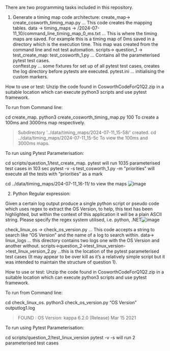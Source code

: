 There are two programming tasks included in this repository.
1. Generate a timing map
   code architecture:
create_map-> create_cosworth_timing_map.py … This code creates the mapping tables.
data -> timing_maps -> /2024-07-11_10/command_line_timing_map_0_ms.txt … This is where the timing maps are saved. For example this is a timing map of 0ms saved in a directory which is the execution time. This map was created from the command line and not test automation.
scripts-> question_1 -> test_create_map:
test_cosworth_1.py … Contains all the parameterised pytest test cases.  
conftest.py … some fixtures for set up of all pytest test cases, creates the log directory before pytests are executed.
pytest.ini … initialising the custom markers.

How to use or test:
Unzip the code found in CosworthCodeForQ1Q2.zip in a suitable location which can execute python3 scripts and use pytest framework.

To run from Command line:

cd create_map.
python3 create_cosworth_timing_map.py 100 To create a 100ms and 3000ms map respectively.
> Subdirectory '../data/timing_maps/2024-07-11_15-58/' created.
cd ../data/timing_maps/2024-07-11_15-5c  To view the 100ms and 3000ms maps.


To run using Pytest Parameterisation:

cd scripts/question_1/test_create_map.
pytest will run 1035 parameterised test cases in 103 sec 
pytest -v -s test_cosworth_1.py -m "priorities" will execute all the tests with “priorities” as a mark

cd ../data/timing_maps/204-07-11_16-11/ to view the maps
![image](https://github.com/user-attachments/assets/996c14a1-54b5-485f-881a-b26e27b5fa6b)


2. Python Regular expression:

Given a certain log output produce a single python script or pseudo code which uses regex to extract the OS Version,
   to help, this text has been highlighted, but within the context of this application it will be a plain ASCII string. Please specify the regex system utilised, i.e. python, .NET![image](https://github.com/user-attachments/assets/cbf7daed-a7a5-4f41-be48-cf83d6e2fc53)

check_linux_os -> check_os_version.py … This code accepts a string to search like “OS Version” and the name of a log to search within.
data-> linux_logs … this directory contains two logs one with the OS Version and another without.
scripts->question_2->test_linux_version->test_linux_version_2.py …this is the location of the pytest parameterised test cases (It may appear to be over kill as it’s a relatively simple script but it was intended to maintain the structure of question 1).

How to use or test:
Unzip the code found in CosworthCodeForQ1Q2.zip in a suitable location which can execute python3 scripts and use pytest framework.

To run from Command line:

cd check_linux_os.
python3 check_os_version.py “OS Version” outputlog1.log
>FOUND : OS Version: kappa 6.2.0 (Release) Mar 15 2021

To run using Pytest Parameterisation:

cd scripts/question_2/test_linux_version
pytest -v -s will run 2 parameterised test cases 

